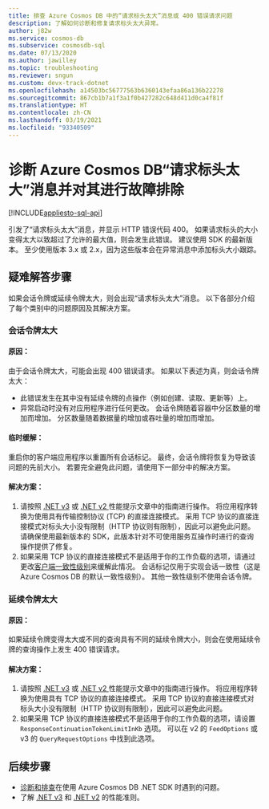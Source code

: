 ```yaml
---
title: 排查 Azure Cosmos DB 中的“请求标头太大”消息或 400 错误请求问题
description: 了解如何诊断和修复请求标头太大异常。
author: j82w
ms.service: cosmos-db
ms.subservice: cosmosdb-sql
ms.date: 07/13/2020
ms.author: jawilley
ms.topic: troubleshooting
ms.reviewer: sngun
ms.custom: devx-track-dotnet
ms.openlocfilehash: a14503bc56777563b6360143efaa86a136b22278
ms.sourcegitcommit: 867cb1b7a1f3a1f0b427282c648d411d0ca4f81f
ms.translationtype: HT
ms.contentlocale: zh-CN
ms.lasthandoff: 03/19/2021
ms.locfileid: "93340509"
---
```

# <a name="diagnose-and-troubleshoot-azure-cosmos-db-request-header-too-large-message"></a>诊断 Azure Cosmos DB“请求标头太大”消息并对其进行故障排除
[!INCLUDE[appliesto-sql-api](includes/appliesto-sql-api.md)]

引发了“请求标头太大”消息，并显示 HTTP 错误代码 400。 如果请求标头的大小变得太大以致超过了允许的最大值，则会发生此错误。 建议使用 SDK 的最新版本。 至少使用版本 3.x 或 2.x，因为这些版本会在异常消息中添加标头大小跟踪。

## <a name="troubleshooting-steps"></a>疑难解答步骤
如果会话令牌或延续令牌太大，则会出现“请求标头太大”消息。 以下各部分介绍了每个类别中的问题原因及其解决方案。

### <a name="session-token-is-too-large"></a>会话令牌太大

#### <a name="cause"></a>原因：
由于会话令牌太大，可能会出现 400 错误请求。 如果以下表述为真，则会话令牌太大：

* 此错误发生在其中没有延续令牌的点操作（例如创建、读取、更新等）上。
* 异常启动时没有对应用程序进行任何更改。 会话令牌随着容器中分区数量的增加而增加。 分区数量随着数据量的增加或吞吐量的增加而增加。

#### <a name="temporary-mitigation"></a>临时缓解： 
重启你的客户端应用程序以重置所有会话标记。 最终，会话令牌将恢复为导致该问题的先前大小。 若要完全避免此问题，请使用下一部分中的解决方案。

#### <a name="solution"></a>解决方案：
1. 请按照 [.NET v3](performance-tips-dotnet-sdk-v3-sql.md) 或 [.NET v2 ](performance-tips.md) 性能提示文章中的指南进行操作。 将应用程序转换为使用具有传输控制协议 (TCP) 的直接连接模式。 采用 TCP 协议的直接连接模式对标头大小没有限制（HTTP 协议则有限制），因此可以避免此问题。 请确保使用最新版本的 SDK，此版本针对不可使用服务互操作时进行的查询操作提供了修复。
1. 如果采用 TCP 协议的直接连接模式不是适用于你的工作负载的选项，请通过更改[客户端一致性级别](how-to-manage-consistency.md)来缓解此情况。 会话标记仅用于实现会话一致性（这是 Azure Cosmos DB 的默认一致性级别）。 其他一致性级别不使用会话令牌。

### <a name="continuation-token-is-too-large"></a>延续令牌太大

#### <a name="cause"></a>原因：
如果延续令牌变得太大或不同的查询具有不同的延续令牌大小，则会在使用延续令牌的查询操作上发生 400 错误请求。
    
#### <a name="solution"></a>解决方案：
1. 请按照 [.NET v3](performance-tips-dotnet-sdk-v3-sql.md) 或 [.NET v2 ](performance-tips.md) 性能提示文章中的指南进行操作。 将应用程序转换为使用具有 TCP 协议的直接连接模式。 采用 TCP 协议的直接连接模式对标头大小没有限制（HTTP 协议则有限制），因此可以避免此问题。 
1. 如果采用 TCP 协议的直接连接模式不是适用于你的工作负载的选项，请设置 `ResponseContinuationTokenLimitInKb` 选项。 可以在 v2 的 `FeedOptions` 或 v3 的 `QueryRequestOptions` 中找到此选项。

## <a name="next-steps"></a>后续步骤
* [诊断和排查](troubleshoot-dot-net-sdk.md)在使用 Azure Cosmos DB .NET SDK 时遇到的问题。
* 了解 [.NET v3](performance-tips-dotnet-sdk-v3-sql.md) 和 [.NET v2](performance-tips.md) 的性能准则。

